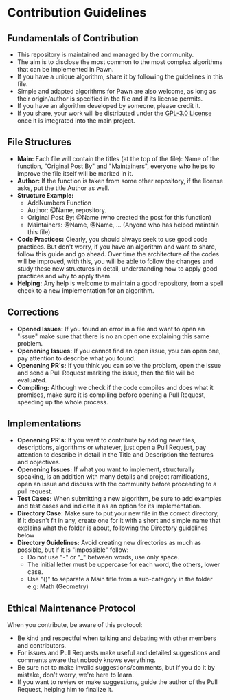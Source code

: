 # Contribution Guidelines

## Fundamentals of Contribution

- This repository is maintained and managed by the community.
- The aim is to disclose the most common to the most complex algorithms that can be implemented in Pawn.
- If you have a unique algorithm, share it by following the guidelines in this file.
- Simple and adapted algorithms for Pawn are also welcome, as long as their origin/author is specified in the file and if its license permits.
- If you have an algorithm developed by someone, please credit it.
- If you share, your work will be distributed under the [GPL-3.0 License](https://github.com/iPollo/PawnAlgorithms/blob/main/LICENSE) once it is integrated into the main project.

## File Structures

- **Main:** Each file will contain the titles (at the top of the file): Name of the function, "Original Post By" and "Maintainers", everyone who helps to improve the file itself will be marked in it.
- **Author:** If the function is taken from some other repository, if the license asks, put the title Author as well.
- **Structure Example:**
  - AddNumbers Function
  - Author: @Name, repository.
  - Original Post By: @Name (who created the post for this function)
  - Maintainers: @Name, @Name, ... (Anyone who has helped maintain this file)
- **Code Practices:** Clearly, you should always seek to use good code practices. But don't worry, if you have an algorithm and want to share, follow this guide and go ahead. Over time the architecture of the codes will be improved, with this, you will be able to follow the changes and study these new structures in detail, understanding how to apply good practices and why to apply them.
- **Helping:** Any help is welcome to maintain a good repository, from a spell check to a new implementation for an algorithm.

## Corrections

- **Opened Issues:** If you found an error in a file and want to open an "issue" make sure that there is no an open one explaining this same problem.
- **Openening Issues:** If you cannot find an open issue, you can open one, pay attention to describe what you found.
- **Openening PR's:** If you think you can solve the problem, open the issue and send a Pull Request marking the issue, then the file will be evaluated.
- **Compiling:** Although we check if the code compiles and does what it promises, make sure it is compiling before opening a Pull Request, speeding up the whole process.

## Implementations

- **Openening PR's:** If you want to contribute by adding new files, descriptions, algorithms or whatever, just open a Pull Request, pay attention to describe in detail in the Title and Description the features and objectives.
- **Openening Issues:** If what you want to implement, structurally speaking, is an addition with many details and project ramifications, open an issue and discuss with the community before proceeding to a pull request.
- **Test Cases:** When submitting a new algorithm, be sure to add examples and test cases and indicate it as an option for its implementation.
- **Directory Case:** Make sure to put your new file in the correct directory, if it doesn't fit in any, create one for it with a short and simple name that explains what the folder is about, following the Directory guidelines below
- **Directory Guidelines:** Avoid creating new directories as much as possible, but if it is "impossible" follow:
  - Do not use "-" or "\_" between words, use only space.
  - The initial letter must be uppercase for each word, the others, lower case.
  - Use "()" to separate a Main title from a sub-category in the folder e.g: Math (Geometry)

## Ethical Maintenance Protocol

When you contribute, be aware of this protocol:

- Be kind and respectful when talking and debating with other members and contributors.
- For issues and Pull Requests make useful and detailed suggestions and comments aware that nobody knows everything.
- Be sure not to make invalid suggestions/comments, but if you do it by mistake, don't worry, we're here to learn.
- If you want to review or make suggestions, guide the author of the Pull Request, helping him to finalize it.
